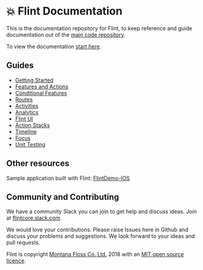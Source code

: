 # 💥 Flint Documentation

This is the documentation repository for Flint, to keep reference and guide documentation out of the [main code repository](https://github.com/MontanaFlossCo/Flint).

To view the documentation [start here](index.md).

## Guides

* [Getting Started](guides/getting_started.md)
* [Features and Actions](guides/features_and_actions.md)
* [Conditional Features](guides/conditional_features.md)
* [Routes](guides/routes.md)
* [Activities](guides/activities.md)
* [Analytics](guides/analytics.md)
* [Flint UI](guides/flint_ui.md)
* [Action Stacks](guides/action_stacks.md)
* [Timeline](guides/timeline.md)
* [Focus](guides/focus.md)
* [Unit Testing](guides/testing.md)

## Other resources

Sample application built with Flint: [FlintDemo-iOS][]

## Community and Contributing

We have a community Slack you can join to get help and discuss ideas. Join at [flintcore.slack.com](https://join.slack.com/t/flintcore/shared_invite/enQtMzUwOTU4NTU0OTYwLWMxYTNiOTNjNmVkOTM3ZDgwNzZiNzJiNmE2NWUyMzUzMjg3ZTg4YjNmMjdhYmZkYTlmYmI2ZDQ5NjU0ZmQ3ZjU).

We would love your contributions. Please raise Issues here in Github and discuss your problems and suggestions. We look forward to your ideas and pull requests.

Flint is copyright [Montana Floss Co. Ltd.](http://montanafloss.co) 2018 with an [MIT open source licence](LICENSE).

[FlintDemo-iOS]: https://github.com/MontanaFlossCo/FlintDemo-iOS
